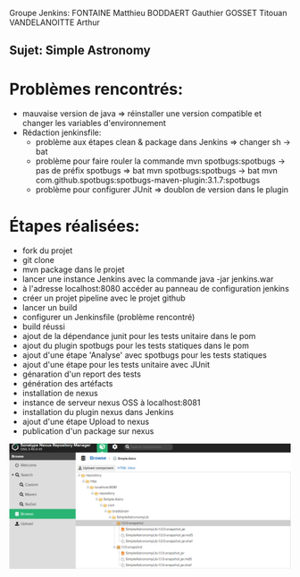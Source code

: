 Groupe Jenkins: FONTAINE Matthieu BODDAERT Gauthier GOSSET Titouan VANDELANOITTE Arthur

## Sujet: Simple Astronomy

# Problèmes rencontrés:
- mauvaise version de java => réinstaller une version compatible et changer les variables d'environnement
- Rédaction jenkinsfile:
    - problème aux étapes clean & package dans Jenkins => changer sh -> bat
    - problème pour faire rouler la commande mvn spotbugs:spotbugs -> pas de préfix spotbugs => bat mvn spotbugs:spotbugs -> bat mvn com.github.spotbugs:spotbugs-maven-plugin:3.1.7:spotbugs
    - problème pour configurer JUnit => doublon de version dans le plugin


# Étapes réalisées:
- fork du projet
- git clone
- mvn package dans le projet
- lancer une instance Jenkins avec la commande java -jar jenkins.war
- à l'adresse localhost:8080 accéder au panneau de configuration jenkins
- créer un projet pipeline avec le projet github
- lancer un build
- configurer un Jenkinsfile (problème rencontré)
- build réussi
- ajout de la dépendance junit pour les tests unitaire dans le pom
- ajout du plugin spotbugs pour les tests statiques dans le pom
- ajout d'une étape 'Analyse' avec spotbugs pour les tests statiques
- ajout d'une étape pour les tests unitaire avec JUnit
- génaration d'un report des tests
- génération des artéfacts
- installation de nexus
- instance de serveur nexus OSS à localhost:8081
- installation du plugin nexus dans Jenkins
- ajout d'une étape Upload to nexus
- publication d'un package sur nexus

![image](./imagesMD/Nexus_Repo.png)

